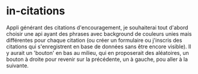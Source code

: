 # in-citations
Appli générant des citations d'encouragement, je souhaiterai tout d'abord choisir une api ayant des phrases avec background de couleurs unies mais différentes pour chaque citation (ou créer un formulaire ou j'inscris des citations qui s'enregistrent en base de données sans être encore visible).
  Il y aurait un 'bouton' en bas au milieu, qui en proposerait des aléatoires, un bouton à droite pour revenir sur la précédente, un à gauche, pou aller à la suivante.
